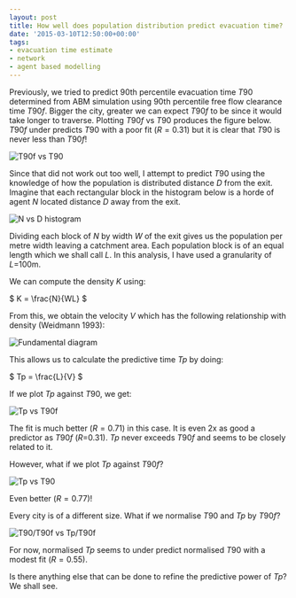 ```yaml
---
layout: post
title: How well does population distribution predict evacuation time?
date: '2015-03-10T12:50:00+00:00'
tags:
- evacuation time estimate
- network
- agent based modelling
---
```


Previously, we tried to predict 90th percentile evacuation time $T{90}$ determined from ABM simulation using 90th percentile free flow clearance time $T90f$. Bigger the city, greater we can expect $T90f$ to be since it would take longer to traverse. Plotting $T90f$ vs $T90$ produces the figure below. $T90f$ under predicts $T90$ with a poor fit ($R=0.31$) but it is clear that $T90$ is never less than $T90f$!

![T90f vs T90][T90f-T90]

Since that did not work out too well, I attempt to predict $T90$ using the knowledge of how the population is distributed distance $D$ from the exit. Imagine that each rectangular block in the histogram below is a horde of agent $N$ located distance $D$ away from the exit.

![N vs D histogram][NvD]

Dividing each block of $N$ by width $W$ of the exit gives us the population per metre width leaving a catchment area. Each population block is of an equal length which we shall call $L$. In this analysis, I have used a granularity of $L$=100m.

We can compute the density $K$ using:
	
$ K = \frac{N}{WL} $

From this, we obtain the velocity $V$ which has the following relationship with density (Weidmann 1993):

![Fundamental diagram][fd]

This allows us to calculate the predictive time $Tp$ by doing:


$ Tp = \frac{L}{V} $

If we plot $Tp$ against $T90$, we get:

![Tp vs T90f][Tp-T90f]

The fit is much better ($R=0.71$) in this case. It is even 2x as good a predictor as $T90f$ (_R_=0.31). $Tp$ never exceeds $T90f$ and seems to be closely related to it.

However, what if we plot $Tp$ against $T90f$?

![Tp vs T90][Tp-T90]

Even better ($R=0.77$)!

Every city is of a different size. What if we normalise $T90$ and $Tp$ by $T90f$?

![T90/T90f vs Tp/T90f][Tp.T90f**(-1)-T90.T90f**(-1)]

For now, normalised $Tp$ seems to under predict normalised $T90$ with a modest fit ($R=0.55$).

Is there anything else that can be done to refine the predictive power of $Tp$? We shall see.

[T90f-T90]:/images/pop-dist/T90f-T90.png
[NvD]:/images/pop-dist/NvD.png
[fd]:/images/pop-dist/fd.png?width=10%
[Tp-T90]:/images/pop-dist/Tp-T90.png
[Tp-T90f]:/images/pop-dist/Tp-T90f.png
[Tp.T90f**(-1)-T90.T90f**(-1)]:/images/pop-dist/Tp.T90f**(-1)-T90.T90f**(-1).png
